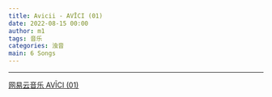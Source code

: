 ```yaml
---
title: Avicii - AVĪCI (01)
date: 2022-08-15 00:00
author: m1
tags: 音乐
categories: 浊音
main: 6 Songs
---
```


<link rel="stylesheet" href="/css/APlayer.min.css">
<div id="aplayer"></div>
<script src="/js/APlayer.min.js"></script>
<script>
    const ap = new APlayer({
    container: document.getElementById('aplayer'),
    lrcType: 3,
    loop: 'none',
    audio: [
        {
        name: 'Friend of Mine',
        artist: 'Avicii',
        url: '01 Friend of Mine (feat. Vargas & Lagola).m4a',
        cover: 'Cover.jpg',
        lrc: '01 Friend of Mine (feat. Vargas & Lagola).lrc',
        },
        {
        name: 'Lonely Together',
        artist: 'Avicii',
        url: '02 Lonely Together (feat. Rita Ora).m4a',
        cover: 'Cover.jpg',
        lrc: '02 Lonely Together (feat. Rita Ora).lrc',
        },
        {
        name: 'You Be Love',
        artist: 'Avicii',
        url: '03 You Be Love (feat. Billy Raffoul).m4a',
        cover: 'Cover.jpg',
        lrc: '03 You Be Love (feat. Billy Raffoul).lrc',
        },
        {
        name: 'Without You',
        artist: 'Avicii',
        url: '04 Without You (feat. Sandro Cavazza).m4a',
        cover: 'Cover.jpg',
        lrc: '04 Without You (feat. Sandro Cavazza).lrc',
        },
        {
        name: 'What Would I Change It To',
        artist: 'Avicii',
        url: '05 What Would I Change It To (feat. AlunaGeorge)..m4a',
        cover: 'Cover.jpg',
        lrc: '05 What Would I Change It To (feat. AlunaGeorge)..lrc',
        },
        {
        name: 'So Much Better',
        artist: 'Avicii',
        url: '06 So Much Better (Avicii Remix).m4a',
        cover: 'Cover.jpg',
        lrc: '06 So Much Better (Avicii Remix).lrc',
        }
    ]
});
</script>

---

[网易云音乐 AVĪCI (01)](https://music.163.com/#/album?id=35919060)